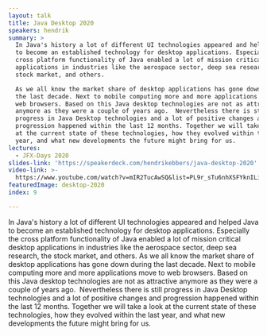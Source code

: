 ```yaml
---
layout: talk
title: Java Desktop 2020
speakers: hendrik
summary: >
  In Java's history a lot of different UI technologies appeared and helped Java
  to become an established technology for desktop applications. Especially the
  cross platform functionality of Java enabled a lot of mission critical desktop
  applications in industries like the aerospace sector, deep sea research, the
  stock market, and others.

  As we all know the market share of desktop applications has gone down during
  the last decade. Next to mobile computing more and more applications move to
  web browsers. Based on this Java desktop technologies are not as attractive
  anymore as they were a couple of years ago. ​ Nevertheless there is still
  progress in Java Desktop technologies and a lot of positive changes and
  progression happened within the last 12 months. Together we will take a look
  at the current state of these technologies, how they evolved within the last
  year, and what new developments the future might bring for us.
lectures:
  - JFX-Days 2020
slides-link: 'https://speakerdeck.com/hendrikebbers/java-desktop-2020'
video-link: >-
  https://www.youtube.com/watch?v=mIR2TucAwSQ&list=PL9r_sTu6nhXSFYknILieFl2YbFBrJIWRW&index=3
featuredImage: desktop-2020
index: 9

---
```


In Java's history a lot of different UI technologies appeared and helped Java to become an established technology for desktop applications. Especially the cross platform functionality of Java enabled a lot of mission critical desktop applications in industries like the aerospace sector, deep sea research, the stock market, and others.
As we all know the market share of desktop applications has gone down during the last decade. Next to mobile computing more and more applications move to web browsers. Based on this Java desktop technologies are not as attractive anymore as they were a couple of years ago. ​ Nevertheless there is still progress in Java Desktop technologies and a lot of positive changes and progression happened within the last 12 months. Together we will take a look at the current state of these technologies, how they evolved within the last year, and what new developments the future might bring for us.
